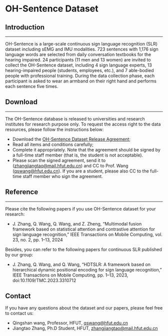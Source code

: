 # OH-Sentence Dataset

## Introduction
---
OH-Sentence is a large-scale continuous sign language recognition (SLR) dataset including sEMG and IMU modalities. 723 sentences with 1,176 sign language words are selected from daily conversation textbooks for the hearing impaired. 24 participants (11 men and 13 women) are invited to collect the OH-Sentence dataset, including 4 sign language experts, 13 hearing-impaired people (students, employees, etc.), and 7 able-bodied people with professional training. During the data collection phase, each participant is asked to wear an armband on their right hand and performs each sentence five times.

## Download
---
The OH-Sentence database is released to universities and research institutes for research purpose only. To request the access right to the data resources, please follow the instructions below:
- Download the [OH-Sentence Dataset Release Agreement](https://github.com/ZhangJiangtao-0108/OH-Sentence_Dataset/blob/main/OH-Sentence%20_Dataset%20_Release%20_Agreement.pdf);
- Read all items and conditions carefully;
- Complete it appropriately. Note that the agreement should be signed by a full-time staff member (that is, the student is not acceptable).
- Please scan the signed agreement, send it to (zhangjiangtao@mail.hfut.edu.cn) and CC to Prof. Wang (qswang@hfut.edu.cn). If you are a student, please also CC to the full-time staff member who sign the agreement.

## Reference
---
Please cite the following papers if you use OH-Sentence dataset for your research:
- J. Zhang, Q. Wang, Q. Wang, and Z. Zheng, “Multimodal fusion framework based on statistical attention and contrastive attention for sign language recognition,” IEEE Transactions on Mobile Computing, vol. 23, no. 2, pp. 1–13, 2024
  
Besides, you can refer to the following papers for continuous SLR published by our group:
- J. Zhang, Q. Wang, and Q. Wang, “HDTSLR: A framework based on hierarchical dynamic positional encoding for sign language recognition,” IEEE Transactions on Mobile Computing, pp. 1–13, 2023, doi:10.1109/TMC.2023.3310712

## Contact
If you have any questions about the dataset and our papers, please feel free to contact us:
- Qingshan wang, Professor, HFUT, qswang@hfut.edu.cn
- Jiangtao Zhang, Ph.D Student, HFUT, zhangjiangtao@mail.hfut.edu.cn
